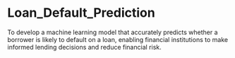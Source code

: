 # Loan_Default_Prediction
To develop a machine learning model that accurately predicts whether a borrower is likely to default on a loan, enabling financial institutions to make informed lending decisions and reduce financial risk.
